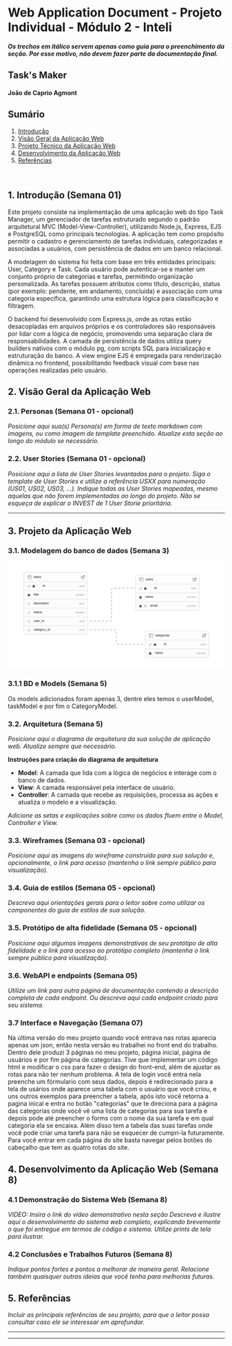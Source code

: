 # Web Application Document - Projeto Individual - Módulo 2 - Inteli

**_Os trechos em itálico servem apenas como guia para o preenchimento da seção. Por esse motivo, não devem fazer parte da documentação final._**

## Task's Maker

#### João de Caprio Agmont

## Sumário

1. [Introdução](#c1)  
2. [Visão Geral da Aplicação Web](#c2)  
3. [Projeto Técnico da Aplicação Web](#c3)  
4. [Desenvolvimento da Aplicação Web](#c4)  
5. [Referências](#c5)  

<br>

## <a name="c1"></a>1. Introdução (Semana 01)

Este projeto consiste na implementação de uma aplicação web do tipo Task Manager, um gerenciador de tarefas estruturado segundo o padrão arquitetural MVC (Model-View-Controller), utilizando Node.js, Express, EJS e PostgreSQL como principais tecnologias. A aplicação tem como propósito permitir o cadastro e gerenciamento de tarefas individuais, categorizadas e associadas a usuários, com persistência de dados em um banco relacional.

A modelagem do sistema foi feita com base em três entidades principais: User, Category e Task. Cada usuário pode autenticar-se e manter um conjunto próprio de categorias e tarefas, permitindo organização personalizada. As tarefas possuem atributos como título, descrição, status (por exemplo: pendente, em andamento, concluída) e associação com uma categoria específica, garantindo uma estrutura lógica para classificação e filtragem.

O backend foi desenvolvido com Express.js, onde as rotas estão desacopladas em arquivos próprios e os controladores são responsáveis por lidar com a lógica de negócio, promovendo uma separação clara de responsabilidades. A camada de persistência de dados utiliza query builders nativos com o módulo pg, com scripts SQL para inicialização e estruturação do banco. A view engine EJS é empregada para renderização dinâmica no frontend, possibilitando feedback visual com base nas operações realizadas pelo usuário.

## <a name="c2"></a>2. Visão Geral da Aplicação Web

### 2.1. Personas (Semana 01 - opcional)

*Posicione aqui sua(s) Persona(s) em forma de texto markdown com imagens, ou como imagem de template preenchido. Atualize esta seção ao longo do módulo se necessário.*

### 2.2. User Stories (Semana 01 - opcional)

*Posicione aqui a lista de User Stories levantadas para o projeto. Siga o template de User Stories e utilize a referência USXX para numeração (US01, US02, US03, ...). Indique todas as User Stories mapeadas, mesmo aquelas que não forem implementadas ao longo do projeto. Não se esqueça de explicar o INVEST de 1 User Storie prioritária.*

---

## <a name="c3"></a>3. Projeto da Aplicação Web

### 3.1. Modelagem do banco de dados  (Semana 3)
<img src= "./supabase.png">


### 3.1.1 BD e Models (Semana 5)
Os models adicionados foram apenas 3, dentre eles temos o userModel, taskModel e por fim o CategoryModel.

### 3.2. Arquitetura (Semana 5)

*Posicione aqui o diagrama de arquitetura da sua solução de aplicação web. Atualize sempre que necessário.*

**Instruções para criação do diagrama de arquitetura**  
- **Model**: A camada que lida com a lógica de negócios e interage com o banco de dados.
- **View**: A camada responsável pela interface de usuário.
- **Controller**: A camada que recebe as requisições, processa as ações e atualiza o modelo e a visualização.
  
*Adicione as setas e explicações sobre como os dados fluem entre o Model, Controller e View.*

### 3.3. Wireframes (Semana 03 - opcional)

*Posicione aqui as imagens do wireframe construído para sua solução e, opcionalmente, o link para acesso (mantenha o link sempre público para visualização).*

### 3.4. Guia de estilos (Semana 05 - opcional)

*Descreva aqui orientações gerais para o leitor sobre como utilizar os componentes do guia de estilos de sua solução.*


### 3.5. Protótipo de alta fidelidade (Semana 05 - opcional)

*Posicione aqui algumas imagens demonstrativas de seu protótipo de alta fidelidade e o link para acesso ao protótipo completo (mantenha o link sempre público para visualização).*

### 3.6. WebAPI e endpoints (Semana 05)

*Utilize um link para outra página de documentação contendo a descrição completa de cada endpoint. Ou descreva aqui cada endpoint criado para seu sistema.*  

### 3.7 Interface e Navegação (Semana 07)
Na última versão do meu projeto quando você entrava nas rotas aparecia apenas um json, então nesta versão eu trabalhei no front end do trabalho. Dentro dele produzi 3 páginas no meu projeto, página inicial, página de usuários e por fim página de categorias. Tive que implementar um código html e modificar o css para fazer o design do front-end, além de ajustar as rotas para não ter nenhum problema. A tela de login você entra nela preenche um fórmulario com seus dados, depois é redirecionado para a tela de usários onde aparece uma tabela com o usuário que você criou, e uns outros exemplos para preencher a tabela, após isto você retorna a pagina inical e entra no botão "categorias" que te direciona para a página das categorias onde você vê uma lista de categorias para sua tarefa e depois pode até preencher o forms com o nome da sua tarefa e em qual categoria ela se encaixa. Além disso tem a tabela das suas tarefas onde você pode criar uma tarefa para não se esquecer de cumpri-la futuramente. Para você entrar em cada página do site basta navegar pelos botões do cabeçalho que tem as quatro rotas do site. 



## <a name="c4"></a>4. Desenvolvimento da Aplicação Web (Semana 8)

### 4.1 Demonstração do Sistema Web (Semana 8)

*VIDEO: Insira o link do vídeo demonstrativo nesta seção*
*Descreva e ilustre aqui o desenvolvimento do sistema web completo, explicando brevemente o que foi entregue em termos de código e sistema. Utilize prints de tela para ilustrar.*

### 4.2 Conclusões e Trabalhos Futuros (Semana 8)

*Indique pontos fortes e pontos a melhorar de maneira geral.*
*Relacione também quaisquer outras ideias que você tenha para melhorias futuras.*



## <a name="c5"></a>5. Referências

_Incluir as principais referências de seu projeto, para que o leitor possa consultar caso ele se interessar em aprofundar._<br>

---
---
